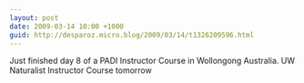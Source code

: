 ```yaml
---
layout: post
date: 2009-03-14 10:00 +1000
guid: http://desparoz.micro.blog/2009/03/14/t1326209596.html
---
```

Just finished day 8 of a PADI Instructor Course in Wollongong Australia.  UW Naturalist Instructor Course tomorrow
